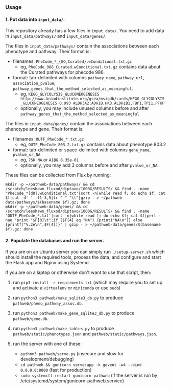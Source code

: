 ### Usage

#### 1. Put data into `input_data/`.

This repository already has a few files in `input_data/`.  You need to add data in `input_data/pathways/` and `input_data/genes/`.

The files in `input_data/pathways/` contain the associations between each phenotype and pathway.  Their format is:

 - filenames: `PheCode_*_{GO,Curated}.wConditional.txt.gz`
     - eg, `PheCode_986_Curated.wConditional.txt.gz` contains data about the Curated pathways for phecode 986.
 - format: tab-delimited with columns `pathway_name`, `pathway_url`, `association_pvalue`, `pathway_genes_that_the_method_selected_as_meaningful`.
     - eg, `KEGG_GLYCOLYSIS_GLUCONEOGENESIS http://www.broadinstitute.org/gsea/msigdb/cards/KEGG_GLYCOLYSIS_GLUCONEOGENESIS 0.993 ALDH3A2,ADH1B,HK3,ALDH1B1,FBP1,TPI1,PFKP`
     - optionally, you may include unused columns before and after `pathway_genes_that_the_method_selected_as_meaningful`

The files in `input_data/genes/` contain the associations between each phenotype and gene.  Their format is:

  - filenames: `OUTF_PheCode_*.txt.gz`
      - eg, `OUTF_PheCode_803.2.txt.gz` contains data about phenotype 803.2
  - format: tab-delimited or space-delimited with columns `gene_name`, `pvalue_or_NA`
      - eg, `7SK NA` or `A1BG 8.35e-01`
      - optionally, you may add 3 columns before and after `pvalue_or_NA`.


These files can be collected from Flux by running:

    mkdir -p ~/pathweb-data/pathways/ && cd /scratch/leeshawn_fluxod/diptavo/1000G/RESULTS/ && find . -name 'PheCode_*[dO].wConditional.txt'|sort -n|while read f; do echo $f; cat $f|cut -d' ' -f1-3,5|tr " " "\t"|gzip - > ~/pathweb-data/pathways/$(basename $f).gz; done
    mkdir -p ~/pathweb-data/genes/ && cd /scratch/leeshawn_fluxod/diptavo/1000G/RESULTS/ && find . -name 'OUTF_PheCode_*.txt'|sort -n|while read f; do echo $f; cat $f|perl -nae 'print "$F[0]\t";if ($F[4] eq "NA") {print("NA\n")} else {printf("%.2e\n",$F[4])}' | gzip - > ~/pathweb-data/genes/$(basename $f).gz; done

#### 2. Populate the databases and run the server.

If you are on an Ubuntu server you can simply run `./setup-server.sh` which should install the required tools, process the data, and configure and start the Flask app and Nginx using Systemd.

If you are on a laptop or otherwise don't want to use that script, then:

1. run `pip3 install -r requirments.txt` (which may require you to set up and activate a `virtualenv` or `miniconda` or use `sudo`)

2. run `python3 pathweb/make_sqlite3_db.py` to produce `pathweb/pheno_pathway_assoc.db`.

3. run `python3 pathweb/make_gene_sqlite3_db.py` to produce `pathweb/gene.db`.

4. run `python3 pathweb/make_tables.py` to produce  `pathweb/static/phenotypes.json` and `pathweb/static/pathways.json`.

5. run the server with one of these:
   - `python3 pathweb/serve.py` (insecure and slow for development/debugging)
   - `cd pathweb && gunicorn serve:app -k gevent -w4 --bind 0.0.0.0:8000` (fast for production)
   - `sudo systemctl restart gunicorn-pathweb` (if the server is run by /etc/systemd/system/gunicorn-pathweb.service)
